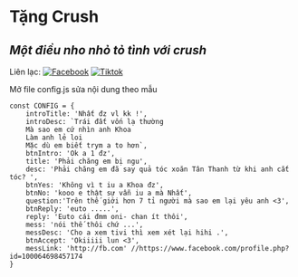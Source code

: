 # Tặng Crush
## _Một điều nho nhỏ tỏ tình với crush_

Liên lạc: 
[![Facebook](https://i.imgur.com/GRqy96ts.jpg)](https://www.facebook.com/nam.nodemy)
[![Tiktok](https://i.imgur.com/Nbfl1E7t.jpg)](https://www.tiktok.com/@manindev)

Mở file config.js sửa nội dung theo mẫu
```
const CONFIG = {
    introTitle: 'Nhất đz vl kk !',
    introDesc: `Trái đất vốn lạ thường
    Mà sao em cứ nhìn anh Khoa
    Làm anh lẻ loi
    Mặc dù em biết trym a to hơn`,
    btnIntro: 'Ok a 1 đz',
    title: 'Phải chăng em bị ngu',
    desc: 'Phải chăng em đã say quả tóc xoăn Tân Thanh từ khi anh cắt tóc? ',
    btnYes: 'Không vì t iu a Khoa đz',
    btnNo: 'kooo e thật sự vẫn iu a mà Nhất',
    question:'Trên thế giới hơn 7 tỉ người mà sao em lại yêu anh <3',
    btnReply: 'euto .....',
    reply: 'Euto cái đmm oni- chan ít thôi',
    mess: 'nói thế thôi chứ ...',
    messDesc: 'Cho a xem tivi thì xem xét lại hihi .',
    btnAccept: 'Okiiiii lun <3',
    messLink: 'http://fb.com' //https://www.facebook.com/profile.php?id=100064698457174
}
```

